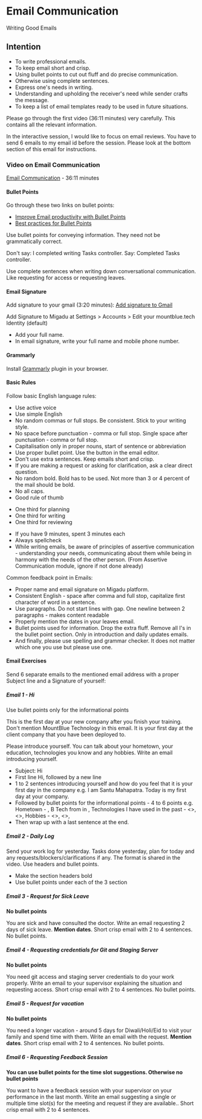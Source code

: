 # Email Communication

Writing Good Emails

## Intention

* To write professional emails.
* To keep email short and crisp.
* Using bullet points to cut out fluff and do precise communication.
* Otherwise using complete sentences.
* Express one's needs in writing.
* Understanding and upholding the receiver's need while sender crafts the message.
* To keep a list of email templates ready to be used in future situations.

Please go through the first video (36:11 minutes) very carefully. This contains all the relevant information.

In the interactive session, I would like to focus on email reviews. You have to send 6 emails to my email id before the session. Please look at the bottom section of this email for instructions.

### Video on Email Communication

[Email Communication](https://www.youtube.com/watch?v=JU2zs0J58vA) - 36:11 minutes

#### Bullet Points

Go through these two links on bullet points:
* [Improve Email productivity with Bullet Points](https://www.getorganizedwizard.com/blog/2010/11/improve-email-productivity-with-bullet-points/)
* [Best practices for Bullet Points](https://www.businesswritingblog.com/business_writing/2005/12/the_best_of_bul.html)

Use bullet points for conveying information. They need not be grammatically correct.

Don't say: I completed writing Tasks controller.
Say: Completed Tasks controller.

Use complete sentences when writing down conversational communication. Like requesting for access or requesting leaves.

#### Email Signature

Add signature to your gmail (3:20 minutes):
[Add signature to Gmail](https://www.youtube.com/watch?v=X4k77veybI0)

Add Signature to Migadu at
Settings > Accounts > Edit your mountblue.tech Identity (default)

* Add your full name.
* In email signature, write your full name and mobile phone number.

#### Grammarly

Install [Grammarly](https://www.grammarly.com/) plugin in your browser.

#### Basic Rules

Follow basic English language rules:
* Use active voice
* Use simple English
* No random commas or full stops. Be consistent. Stick to your writing style.
* No space before punctuation - comma or full stop. Single space after punctuation - comma or full stop.
* Capitalisation only in proper nouns, start of sentence or  abbreviation
* Use proper bullet point. Use the button in the email editor.
* Don't use extra sentences. Keep emails short and crisp.
* If you are making a request or asking for clarification, ask a clear direct question.
* No random bold. Bold has to be used. Not more than 3 or 4 percent of the mail should be bold.
* No all caps.
* Good rule of thumb
 - One third for planning
 - One third for writing
 - One third for reviewing
* If you have 9 minutes, spent 3 minutes each
* Always spellcheck
* While writing emails, be aware of principles of assertive communication - understanding your needs, communicating about them while being in harmony with the needs of the other person. (From Assertive Communication module, ignore if not done already)

Common feedback point in Emails:

* Proper name and email signature on Migadu platform.
* Consistent English - space after comma and full stop, capitalize first character of word in a sentence.
* Use paragraphs. Do not start lines with gap. One newline between 2 paragraphs - makes content readable
* Properly mention the dates in your leaves email.
* Bullet points used for information. Drop the extra fluff. Remove all I's in the bullet point section. Only in introduction and daily updates emails.
* And finally, please use spelling and grammar checker. It does not matter which one you use but please use one.

#### Email Exercises

Send 6 separate emails to the mentioned email address with a proper Subject line and a Signature of yourself:

##### Email 1 - Hi

Use bullet points only for the informational points

This is the first day at your new company after you finish your training. Don't mention MountBlue Technology in this email. It is your first day at the client company that you have been deployed to.

Please introduce yourself. You can talk about your hometown, your education, technologies you know and any hobbies. Write an email introducing yourself.

* Subject: Hi
* First line Hi, followed by a new line
* 1 to 2 sentences introducing yourself and how do you feel that it is your first day in the company e.g. I am Santu Mahapatra. Today is my first day at your company.
* Followed by bullet points for the informational points - 4 to 6 points e.g. Hometown - <hometown>, B Tech from <college> in <course>, Technologies I have used in the past - <>, <>, Hobbies - <>, <>,
* Then wrap up with a last sentence at the end.

##### Email 2 - Daily Log

Send your work log for yesterday. Tasks done yesterday, plan for today and any requests/blockers/clarifications if any. The format is shared in the video. Use headers and bullet points.

* Make the section headers bold
* Use bullet points under each of the 3 section


##### Email 3 - Request for Sick Leave

**No bullet points**

You are sick and have consulted the doctor. Write an email requesting 2 days of sick leave. **Mention dates**. Short crisp email with 2 to 4 sentences. No bullet points.

##### Email 4 - Requesting credentials for Git and Staging Server

**No bullet points**

You need git access and staging server credentials to do your work properly. Write an email to your supervisor explaining the situation and requesting access. Short crisp email with 2 to 4 sentences. No bullet points.

##### Email 5 - Request for vacation

**No bullet points**

You need a longer vacation - around 5 days for Diwali/Holi/Eid to visit your family and spend time with them. Write an email with the request. **Mention dates**. Short crisp email with 2 to 4 sentences. No bullet points.

##### Email 6 - Requesting Feedback Session

**You can use bullet points for the time slot suggestions. Otherwise no bullet points**

You want to have a feedback session with your supervisor on your performance in the last month. Write an email suggesting a single or multiple time slot(s) for the meeting and request if they are available.. Short crisp email with 2 to 4 sentences.
